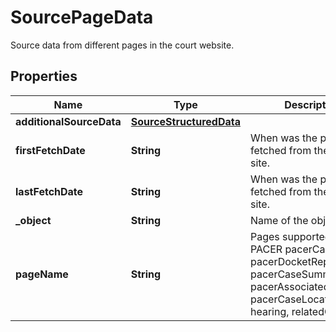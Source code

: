 

# SourcePageData

Source data from different pages in the court website.

## Properties

| Name | Type | Description | Notes |
|------------ | ------------- | ------------- | -------------|
|**additionalSourceData** | [**SourceStructuredData**](SourceStructuredData.md) |  |  |
|**firstFetchDate** | **String** | When was the page first fetched from the court site. |  |
|**lastFetchDate** | **String** | When was the page last fetched from the court site. |  |
|**_object** | **String** | Name of the object |  |
|**pageName** | **String** | Pages supported for PACER pacerCaseQuery, pacerDocketReport, pacerCaseSummary, pacerAssociatedCases, pacerCaseLocatorResults, hearing, relatedCases. |  |



